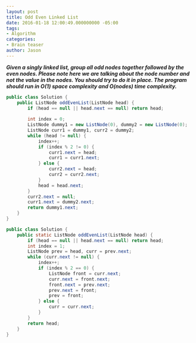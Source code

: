 ```yaml
---
layout: post
title: Odd Even Linked List
date: 2016-01-18 12:00:49.000000000 -05:00
tags:
- Algorithm
categories:
- Brain teaser
author: Jason
---
```

<p><strong><em>Given a singly linked list, group all odd nodes together followed by the even nodes. Please note here we are talking about the node number and not the value in the nodes. You should try to do it in place. The program should run in O(1) space complexity and O(nodes) time complexity.</em></strong></p>


``` java
public class Solution {
    public ListNode oddEvenList(ListNode head) {
        if (head == null || head.next == null) return head;
        
        int index = 0;
        ListNode dummy1 = new ListNode(0), dummy2 = new ListNode(0);
        ListNode curr1 = dummy1, curr2 = dummy2;
        while (head != null) {
            index++;
            if (index % 2 != 0) {
                curr1.next = head;
                curr1 = curr1.next;
            } else {
                curr2.next = head;
                curr2 = curr2.next;
            }
            head = head.next;
        }
        curr2.next = null;
        curr1.next = dummy2.next;
        return dummy1.next;
    }
}
```
``` java
public class Solution {
    public static ListNode oddEvenList(ListNode head) {
        if (head == null || head.next == null) return head;
        int index = 1;
        ListNode prev = head, curr = prev.next;
        while (curr.next != null) {
            index++;
            if (index % 2 == 0) {
                ListNode front = curr.next;
                curr.next = front.next;
                front.next = prev.next;
                prev.next = front;
                prev = front;
            } else {
                curr = curr.next;
            }
        }
        return head;
    }
}
```
